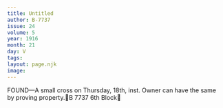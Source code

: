 ```yaml
---
title: Untitled
author: B-7737
issue: 24
volume: 5
year: 1916
month: 21
day: V
tags:
layout: page.njk
image:
---
```

FOUND—A small cross on Thursday, 18th, inst. Owner can have the same by proving property.B 7737 6th Block
